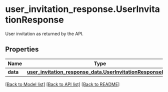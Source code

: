 # user_invitation_response.UserInvitationResponse

User invitation as returned by the API.
## Properties
Name | Type | Description | Notes
------------ | ------------- | ------------- | -------------
**data** | [**user_invitation_response_data.UserInvitationResponseData**](UserInvitationResponseData.md) |  | [optional] 

[[Back to Model list]](../README.md#documentation-for-models) [[Back to API list]](../README.md#documentation-for-api-endpoints) [[Back to README]](../README.md)


